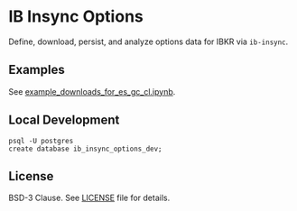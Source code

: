 # IB Insync Options

Define, download, persist, and analyze options data for IBKR via `ib-insync`.

## Examples

See [example_downloads_for_es_gc_cl.ipynb](example_downloads_for_es_gc_cl.ipynb).

## Local Development

```
psql -U postgres
create database ib_insync_options_dev;
```

## License

BSD-3 Clause. See [LICENSE](LICENSE) file for details.
